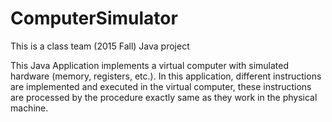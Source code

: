 # ComputerSimulator

This is a class team (2015 Fall) Java project

This Java Application implements a virtual computer with simulated hardware (memory, registers, etc.). In this application, different instructions are implemented and executed in the virtual computer, these instructions are processed by the procedure exactly same as they work in the physical machine.
